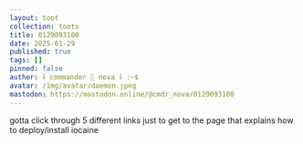 ```yaml
---
layout: toot
collection: toots
title: 0129093100
date: 2025-01-29
published: true
tags: []
pinned: false
author: ⸸ commander ░ nova ⸸ :~$
avatar: /img/avatar/daemon.jpeg
mastodon: https://mastodon.online/@cmdr_nova/0129093100
---
```


gotta click through 5 different links just to get to the page that explains how to deploy/install iocaine
